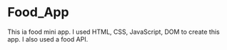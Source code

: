 # Food_App
This ia food mini app. I used HTML, CSS, JavaScript, DOM to create this app. I also  used a food API.
